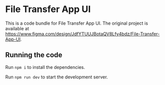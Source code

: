 
  # File Transfer App UI

  This is a code bundle for File Transfer App UI. The original project is available at https://www.figma.com/design/JdfYTUUJBotaQV8Lfy4bdz/File-Transfer-App-UI.

  ## Running the code

  Run `npm i` to install the dependencies.

  Run `npm run dev` to start the development server.
  